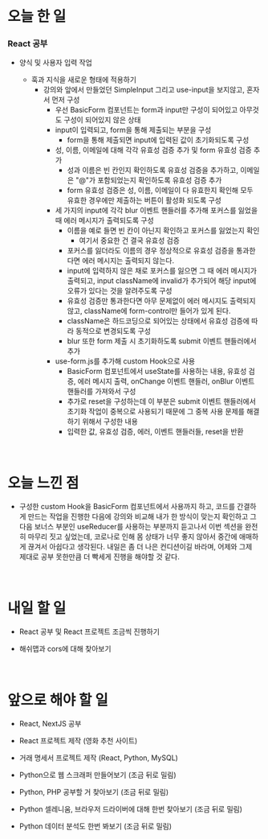 # 오늘 한 일

### React 공부

- 양식 및 사용자 입력 작업

  - 훅과 지식을 새로운 형태에 적용하기
    - 강의와 앞에서 만들었던 SimpleInput 그리고 use-input을 보지않고, 혼자서 먼저 구성
      - 우선 BasicForm 컴포넌트는 form과 input만 구성이 되어있고 아무것도 구성이 되어있지 않은 상태
      - input이 입력되고, form을 통해 제출되는 부분을 구성
        - form을 통해 제출되면 input에 입력된 값이 초기화되도록 구성
      - 성, 이름, 이메일에 대해 각각 유효성 검증 추가 및 form 유효성 검증 추가
        - 성과 이름은 빈 칸인지 확인하도록 유효성 검증을 추가하고, 이메일은 "@"가 포함되었는지 확인하도록 유효성 검증 추가
        - form 유효성 검증은 성, 이름, 이메일이 다 유효한지 확인해 모두 유효한 경우에만 제출하는 버튼이 활성화 되도록 구성
      - 세 가지의 input에 각각 blur 이벤트 핸들러를 추가해 포커스를 잃었을 때 에러 메시지가 출력되도록 구성
        - 이름을 예로 들면 빈 칸이 아닌지 확인하고 포커스를 잃었는지 확인
          - 여기서 중요한 건 결국 유효성 검증
        - 포커스를 잃더라도 이름의 경우 정상적으로 유효성 검증을 통과한다면 에러 메시지는 출력되지 않는다.
        - input에 입력하지 않은 채로 포커스를 잃으면 그 때 에러 메시지가 출력되고, input className에 invalid가 추가되어 해당 input에 오류가 있다는 것을 알려주도록 구성
        - 유효성 검증만 통과한다면 아무 문제없이 에러 메시지도 출력되지 않고, className에 form-control만 들어가 있게 된다.
        - className은 하드코딩으로 되어있는 상태에서 유효성 검증에 따라 동적으로 변경되도록 구성
        - blur 또한 form 제출 시 초기화하도록 submit 이벤트 핸들러에서 추가
      - use-form.js를 추가해 custom Hook으로 사용
        - BasicForm 컴포넌트에서 useState를 사용하는 내용, 유효성 검증, 에러 메시지 출력, onChange 이벤트 핸들러, onBlur 이벤트 핸들러를 가져와서 구성
        - 추가로 reset을 구성하는데 이 부분은 submit 이벤트 핸들러에서 초기화 작업이 중복으로 사용되기 때문에 그 중복 사용 문제를 해결하기 위해서 구성한 내용
        - 입력한 값, 유효성 검증, 에러, 이벤트 핸들러들, reset을 반환

<br />

# 오늘 느낀 점

- 구성한 custom Hook을 BasicForm 컴포넌트에서 사용까지 하고, 코드를 간결하게 만드는 작업을 진행한 다음에 강의와 비교해 내가 한 방식이 맞는지 확인하고 그 다음 보너스 부분인 useReducer를 사용하는 부분까지 듣고나서 이번 섹션을 완전히 마무리 짓고 싶었는데, 코로나로 인해 몸 상태가 너무 좋지 않아서 중간에 애매하게 끊겨서 아쉽다고 생각된다. 내일은 좀 더 나은 컨디션이길 바라며, 어제와 그제 제대로 공부 못한만큼 더 빡세게 진행을 해야할 것 같다.

<br />

# 내일 할 일

- React 공부 및 React 프로젝트 조금씩 진행하기

- 해쉬맵과 cors에 대해 찾아보기

<br />

# 앞으로 해야 할 일

- React, NextJS 공부

- React 프로젝트 제작 (영화 추천 사이트)

- 거래 명세서 프로젝트 제작 (React, Python, MySQL)

- Python으로 웹 스크래퍼 만들어보기 (조금 뒤로 밀림)

- Python, PHP 공부할 거 찾아보기 (조금 뒤로 밀림)

- Python 셀레니움, 브라우저 드라이버에 대해 한번 찾아보기 (조금 뒤로 밀림)

- Python 데이터 분석도 한번 봐보기 (조금 뒤로 밀림)
